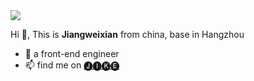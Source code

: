 <img src="https://year-progress.jiangweixian1994.vercel.app/api/year" />


Hi 👋, This is **Jiangweixian** from china, base in Hangzhou

- 🎫 a front-end engineer
- 📫 find me on [🅙🅘🅚🅔](https://web.okjike.com/u/94487aff-9d78-4e82-bd8a-179260283ce4)

